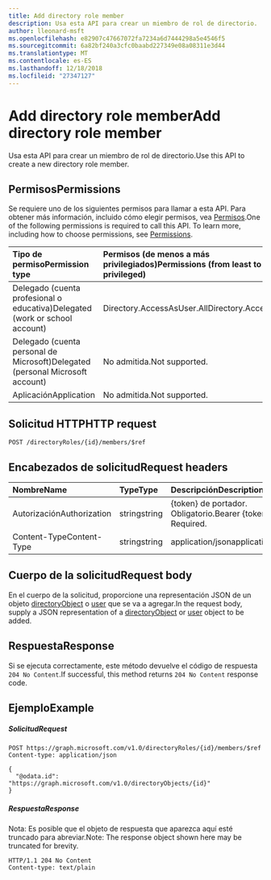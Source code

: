 ```yaml
---
title: Add directory role member
description: Usa esta API para crear un miembro de rol de directorio.
author: lleonard-msft
ms.openlocfilehash: e82907c47667072fa7234a6d7444298a5e4546f5
ms.sourcegitcommit: 6a82bf240a3cfc0baabd227349e08a08311e3d44
ms.translationtype: MT
ms.contentlocale: es-ES
ms.lasthandoff: 12/18/2018
ms.locfileid: "27347127"
---
```

# <a name="add-directory-role-member"></a><span data-ttu-id="4426c-103">Add directory role member</span><span class="sxs-lookup"><span data-stu-id="4426c-103">Add directory role member</span></span>

<span data-ttu-id="4426c-104">Usa esta API para crear un miembro de rol de directorio.</span><span class="sxs-lookup"><span data-stu-id="4426c-104">Use this API to create a new directory role member.</span></span>

## <a name="permissions"></a><span data-ttu-id="4426c-105">Permisos</span><span class="sxs-lookup"><span data-stu-id="4426c-105">Permissions</span></span>
<span data-ttu-id="4426c-p101">Se requiere uno de los siguientes permisos para llamar a esta API. Para obtener más información, incluido cómo elegir permisos, vea [Permisos](/graph/permissions-reference).</span><span class="sxs-lookup"><span data-stu-id="4426c-p101">One of the following permissions is required to call this API. To learn more, including how to choose permissions, see [Permissions](/graph/permissions-reference).</span></span>

|<span data-ttu-id="4426c-108">Tipo de permiso</span><span class="sxs-lookup"><span data-stu-id="4426c-108">Permission type</span></span>      | <span data-ttu-id="4426c-109">Permisos (de menos a más privilegiados)</span><span class="sxs-lookup"><span data-stu-id="4426c-109">Permissions (from least to most privileged)</span></span>              |
|:--------------------|:---------------------------------------------------------|
|<span data-ttu-id="4426c-110">Delegado (cuenta profesional o educativa)</span><span class="sxs-lookup"><span data-stu-id="4426c-110">Delegated (work or school account)</span></span> | <span data-ttu-id="4426c-111">Directory.AccessAsUser.All</span><span class="sxs-lookup"><span data-stu-id="4426c-111">Directory.AccessAsUser.All</span></span>    |
|<span data-ttu-id="4426c-112">Delegado (cuenta personal de Microsoft)</span><span class="sxs-lookup"><span data-stu-id="4426c-112">Delegated (personal Microsoft account)</span></span> | <span data-ttu-id="4426c-113">No admitida.</span><span class="sxs-lookup"><span data-stu-id="4426c-113">Not supported.</span></span>    |
|<span data-ttu-id="4426c-114">Aplicación</span><span class="sxs-lookup"><span data-stu-id="4426c-114">Application</span></span> | <span data-ttu-id="4426c-115">No admitida.</span><span class="sxs-lookup"><span data-stu-id="4426c-115">Not supported.</span></span> |

## <a name="http-request"></a><span data-ttu-id="4426c-116">Solicitud HTTP</span><span class="sxs-lookup"><span data-stu-id="4426c-116">HTTP request</span></span>
<!-- { "blockType": "ignored" } -->
```http
POST /directoryRoles/{id}/members/$ref

```
## <a name="request-headers"></a><span data-ttu-id="4426c-117">Encabezados de solicitud</span><span class="sxs-lookup"><span data-stu-id="4426c-117">Request headers</span></span>
| <span data-ttu-id="4426c-118">Nombre</span><span class="sxs-lookup"><span data-stu-id="4426c-118">Name</span></span>       | <span data-ttu-id="4426c-119">Type</span><span class="sxs-lookup"><span data-stu-id="4426c-119">Type</span></span> | <span data-ttu-id="4426c-120">Descripción</span><span class="sxs-lookup"><span data-stu-id="4426c-120">Description</span></span>|
|:---------------|:--------|:----------|
| <span data-ttu-id="4426c-121">Autorización</span><span class="sxs-lookup"><span data-stu-id="4426c-121">Authorization</span></span>  | <span data-ttu-id="4426c-122">string</span><span class="sxs-lookup"><span data-stu-id="4426c-122">string</span></span>  | <span data-ttu-id="4426c-p102">{token} de portador. Obligatorio.</span><span class="sxs-lookup"><span data-stu-id="4426c-p102">Bearer {token}. Required.</span></span> |
| <span data-ttu-id="4426c-125">Content-Type</span><span class="sxs-lookup"><span data-stu-id="4426c-125">Content-Type</span></span>  | <span data-ttu-id="4426c-126">string</span><span class="sxs-lookup"><span data-stu-id="4426c-126">string</span></span>  | <span data-ttu-id="4426c-127">application/json</span><span class="sxs-lookup"><span data-stu-id="4426c-127">application/json</span></span>  |

## <a name="request-body"></a><span data-ttu-id="4426c-128">Cuerpo de la solicitud</span><span class="sxs-lookup"><span data-stu-id="4426c-128">Request body</span></span>
<span data-ttu-id="4426c-129">En el cuerpo de la solicitud, proporcione una representación JSON de un objeto [directoryObject](../resources/directoryobject.md) o [user](../resources/user.md) que se va a agregar.</span><span class="sxs-lookup"><span data-stu-id="4426c-129">In the request body, supply a JSON representation of a [directoryObject](../resources/directoryobject.md) or [user](../resources/user.md) object to be added.</span></span>

## <a name="response"></a><span data-ttu-id="4426c-130">Respuesta</span><span class="sxs-lookup"><span data-stu-id="4426c-130">Response</span></span>

<span data-ttu-id="4426c-131">Si se ejecuta correctamente, este método devuelve el código de respuesta `204 No Content`.</span><span class="sxs-lookup"><span data-stu-id="4426c-131">If successful, this method returns `204 No Content` response code.</span></span>

## <a name="example"></a><span data-ttu-id="4426c-132">Ejemplo</span><span class="sxs-lookup"><span data-stu-id="4426c-132">Example</span></span>
##### <a name="request"></a><span data-ttu-id="4426c-133">Solicitud</span><span class="sxs-lookup"><span data-stu-id="4426c-133">Request</span></span>

<!-- {
  "blockType": "request",
  "name": "create_directoryobject_from_directoryrole"
}-->
```http
POST https://graph.microsoft.com/v1.0/directoryRoles/{id}/members/$ref
Content-type: application/json

{
  "@odata.id": "https://graph.microsoft.com/v1.0/directoryObjects/{id}"
}
```

##### <a name="response"></a><span data-ttu-id="4426c-134">Respuesta</span><span class="sxs-lookup"><span data-stu-id="4426c-134">Response</span></span>
<span data-ttu-id="4426c-135">Nota: Es posible que el objeto de respuesta que aparezca aquí esté truncado para abreviar.</span><span class="sxs-lookup"><span data-stu-id="4426c-135">Note: The response object shown here may be truncated for brevity.</span></span> 
<!-- {
  "blockType": "response",
  "truncated": true,
  "@odata.type": "microsoft.graph.directoryObject"
} -->
```http
HTTP/1.1 204 No Content
Content-type: text/plain

```

<!-- uuid: 8fcb5dbc-d5aa-4681-8e31-b001d5168d79
2015-10-25 14:57:30 UTC -->
<!-- {
  "type": "#page.annotation",
  "description": "Create member",
  "keywords": "",
  "section": "documentation",
  "tocPath": ""
}-->